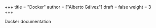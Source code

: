 +++
title = "Docker"
author = ["Alberto Gálvez"]
draft = false
weight = 3
+++

Docker documentation
